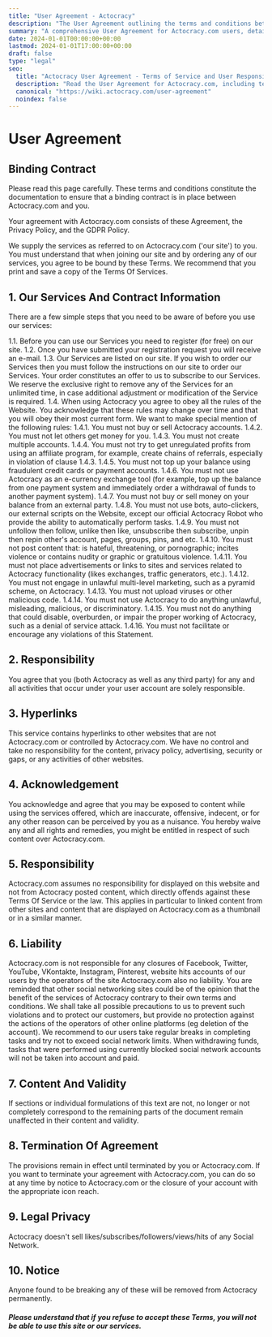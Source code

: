 ```yaml
---
title: "User Agreement - Actocracy"
description: "The User Agreement outlining the terms and conditions between Actocracy.com and its users, including service usage rules and responsibilities."
summary: "A comprehensive User Agreement for Actocracy.com users, detailing service terms, user responsibilities, and legal notices."
date: 2024-01-01T00:00:00+00:00
lastmod: 2024-01-01T17:00:00+00:00
draft: false
type: "legal"
seo:
  title: "Actocracy User Agreement - Terms of Service and User Responsibilities"
  description: "Read the User Agreement for Actocracy.com, including terms of service, user responsibilities, and guidelines for using the platform."
  canonical: "https://wiki.actocracy.com/user-agreement"
  noindex: false
---
```


# User Agreement

## Binding Contract
Please read this page carefully. These terms and conditions constitute the documentation to ensure that a binding contract is in place between Actocracy.com and you.

Your agreement with Actocracy.com consists of these Agreement, the Privacy Policy, and the GDPR Policy.

We supply the services as referred to on Actocracy.com ('our site') to you. You must understand that when joining our site and by ordering any of our services, you agree to be bound by these Terms. We recommend that you print and save a copy of the Terms Of Services.

## 1. Our Services And Contract Information
There are a few simple steps that you need to be aware of before you use our services:

1.1. Before you can use our Services you need to register (for free) on our site.
1.2. Once you have submitted your registration request you will receive an e-mail.
1.3. Our Services are listed on our site. If you wish to order our Services then you must follow the instructions on our site to order our Services. Your order constitutes an offer to us to subscribe to our Services. We reserve the exclusive right to remove any of the Services for an unlimited time, in case additional adjustment or modification of the Service is required.
1.4. When using Actocracy you agree to obey all the rules of the Website. You acknowledge that these rules may change over time and that you will obey their most current form. We want to make special mention of the following rules:
  1.4.1. You must not buy or sell Actocracy accounts.
  1.4.2. You must not let others get money for you.
  1.4.3. You must not create multiple accounts.
  1.4.4. You must not try to get unregulated profits from using an affiliate program, for example, create chains of referrals, especially in violation of clause 1.4.3.
  1.4.5. You must not top up your balance using fraudulent credit cards or payment accounts.
  1.4.6. You must not use Actocracy as an e-currency exchange tool (for example, top up the balance from one payment system and immediately order a withdrawal of funds to another payment system).
  1.4.7. You must not buy or sell money on your balance from an external party.
  1.4.8. You must not use bots, auto-clickers, our external scripts on the Website, except our official Actocracy Robot who provide the ability to automatically perform tasks.
  1.4.9. You must not unfollow then follow, unlike then like, unsubscribe then subscribe, unpin then repin other's account, pages, groups, pins, and etc.
  1.4.10. You must not post content that: is hateful, threatening, or pornographic; incites violence or contains nudity or graphic or gratuitous violence.
  1.4.11. You must not place advertisements or links to sites and services related to Actocracy functionality (likes exchanges, traffic generators, etc.).
  1.4.12. You must not engage in unlawful multi-level marketing, such as a pyramid scheme, on Actocracy.
  1.4.13. You must not upload viruses or other malicious code.
  1.4.14. You must not use Actocracy to do anything unlawful, misleading, malicious, or discriminatory.
  1.4.15. You must not do anything that could disable, overburden, or impair the proper working of Actocracy, such as a denial of service attack.
  1.4.16. You must not facilitate or encourage any violations of this Statement.

## 2. Responsibility
You agree that you (both Actocracy as well as any third party) for any and all activities that occur under your user account are solely responsible.

## 3. Hyperlinks
This service contains hyperlinks to other websites that are not Actocracy.com or controlled by Actocracy.com. We have no control and take no responsibility for the content, privacy policy, advertising, security or gaps, or any activities of other websites.

## 4. Acknowledgement
You acknowledge and agree that you may be exposed to content while using the services offered, which are inaccurate, offensive, indecent, or for any other reason can be perceived by you as a nuisance. You hereby waive any and all rights and remedies, you might be entitled in respect of such content over Actocracy.com.

## 5. Responsibility
Actocracy.com assumes no responsibility for displayed on this website and not from Actocracy posted content, which directly offends against these Terms Of Service or the law. This applies in particular to linked content from other sites and content that are displayed on Actocracy.com as a thumbnail or in a similar manner.

## 6. Liability
Actocracy.com is not responsible for any closures of Facebook, Twitter, YouTube, VKontakte, Instagram, Pinterest, website hits accounts of our users by the operators of the site Actocracy.com also no liability. You are reminded that other social networking sites could be of the opinion that the benefit of the services of Actocracy contrary to their own terms and conditions. We shall take all possible precautions to us to prevent such violations and to protect our customers, but provide no protection against the actions of the operators of other online platforms (eg deletion of the account). We recommend to our users take regular breaks in completing tasks and try not to exceed social network limits. When withdrawing funds, tasks that were performed using currently blocked social network accounts will not be taken into account and paid.

## 7. Content And Validity
If sections or individual formulations of this text are not, no longer or not completely correspond to the remaining parts of the document remain unaffected in their content and validity.

## 8. Termination Of Agreement
The provisions remain in effect until terminated by you or Actocracy.com. If you want to terminate your agreement with Actocracy.com, you can do so at any time by notice to Actocracy.com or the closure of your account with the appropriate icon reach.

## 9. Legal Privacy
Actocracy doesn't sell likes/subscribes/followers/views/hits of any Social Network.

## 10. Notice
Anyone found to be breaking any of these will be removed from Actocracy permanently.

##### Please understand that if you refuse to accept these Terms, you will not be able to use this site or our services.